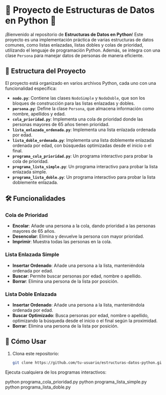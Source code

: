 # 🚀 Proyecto de Estructuras de Datos en Python 🐍

¡Bienvenido al repositorio de **Estructuras de Datos en Python**! Este proyecto es una implementación práctica de varias estructuras de datos comunes, como listas enlazadas, listas dobles y colas de prioridad, utilizando el lenguaje de programación Python. Además, se integra con una clase `Persona` para manejar datos de personas de manera eficiente.

## 📂 Estructura del Proyecto

El proyecto está organizado en varios archivos Python, cada uno con una funcionalidad específica:

- **`nodo.py`**: Contiene las clases `NodoSimple` y `NodoDoble`, que son los bloques de construcción para las listas enlazadas y dobles.
- **`persona.py`**: Define la clase `Persona`, que almacena información como nombre, apellidos y edad.
- **`cola_prioridad.py`**: Implementa una cola de prioridad donde las personas mayores de 65 años tienen prioridad.
- **`lista_enlazada_ordenada.py`**: Implementa una lista enlazada ordenada por edad.
- **`lista_doble_ordenada.py`**: Implementa una lista doblemente enlazada ordenada por edad, con búsquedas optimizadas desde el inicio o el final.
- **`programa_cola_prioridad.py`**: Un programa interactivo para probar la cola de prioridad.
- **`programa_lista_simple.py`**: Un programa interactivo para probar la lista enlazada simple.
- **`programa_lista_doble.py`**: Un programa interactivo para probar la lista doblemente enlazada.

## 🛠️ Funcionalidades

### Cola de Prioridad
- **Encolar**: Añade una persona a la cola, dando prioridad a las personas mayores de 65 años.
- **Desencolar**: Elimina y devuelve la persona con mayor prioridad.
- **Imprimir**: Muestra todas las personas en la cola.

### Lista Enlazada Simple
- **Insertar Ordenado**: Añade una persona a la lista, manteniéndola ordenada por edad.
- **Buscar**: Permite buscar personas por edad, nombre o apellido.
- **Borrar**: Elimina una persona de la lista por posición.

### Lista Doble Enlazada
- **Insertar Ordenado**: Añade una persona a la lista, manteniéndola ordenada por edad.
- **Buscar Optimizado**: Busca personas por edad, nombre o apellido, optimizando la búsqueda desde el inicio o el final según la proximidad.
- **Borrar**: Elimina una persona de la lista por posición.

## 🚀 Cómo Usar

1. Clona este repositorio:
   ```bash
   git clone https://github.com/tu-usuario/estructuras-datos-python.git

Ejecuta cualquiera de los programas interactivos:

python programa_cola_prioridad.py
python programa_lista_simple.py
python programa_lista_doble.py
